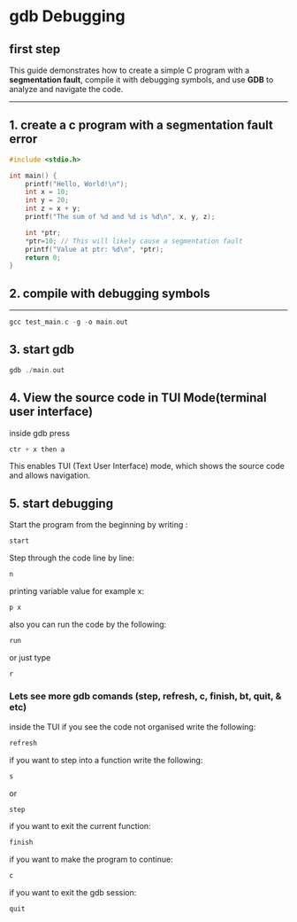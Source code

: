 # gdb Debugging 

## first step 
This guide demonstrates how to create a simple C program with a **segmentation fault**, compile it with debugging symbols, and use **GDB** to analyze and navigate the code.

---

## 1. create a c program with a segmentation fault error 

```c
#include <stdio.h>

int main() {
    printf("Hello, World!\n");
    int x = 10;
    int y = 20;
    int z = x + y;
    printf("The sum of %d and %d is %d\n", x, y, z);

    int *ptr;
    *ptr=10; // This will likely cause a segmentation fault
    printf("Value at ptr: %d\n", *ptr);
    return 0;
}
```
## 2. compile with debugging symbols 

--- 
```c
gcc test_main.c -g -o main.out
```
## 3. start gdb

```c
gdb ./main.out
```
## 4. View the source code in TUI Mode(terminal user interface)
inside gdb press 
```c
ctr + x then a
```
This enables TUI (Text User Interface) mode, which shows the source code and allows navigation.

## 5. start debugging 
Start the program from the beginning by writing :
```c
start 
```
Step through the code line by line:
```c
n
```
printing variable value for example x:
```c
p x
```
also you can run the code by the following:
```c
run
```
or just type
```c
r
```
### Lets see more gdb comands (step, refresh, c, finish, bt, quit, & etc)
inside the TUI if you see the code not organised write the following:
```c
refresh
```
if you want to step into a function write the following:
```c
s
```
or
```c
step
```
if you want to exit the current function:
```c
finish
```
if you want to make the program to continue:
```c
c
```
if you want to exit the gdb session:
```c
quit
```


